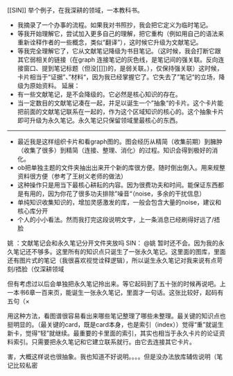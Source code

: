 [[SIN]] 
举个例子，在我深耕的领域，一本教科书。
- 我摘录了一个办事的流程。如果我对书照抄，我会把它定义为临时笔记。
- 等我开始理解它，尝试加入更多自己的理解，把它重构（例如用自己的语法来重新诠释作者的一些概念，类似“翻译”），这时候它升级为文献笔记。
- 等我完全理解它了，它从文献笔记降级为书目笔记。（这时候，我会打断它跟其它弱相关的链接（在graph 连接笔记的灰色线，是笔记间的强关联。反向连接窗口、提到笔记标题（但没[[]])的，是弱关联。），仅保持强关联）这时候，卡片相当于“证据”、”材料“，因为我已经掌握它了。它失去了”笔记“的立场，降级为原始资料。
延展：
- 有一些文献笔记，是不会降级的。它必然是核心知识的存在。
- 当一定数目的文献笔记凑在一起，并足以诞生一个”抽象“的卡片。这个卡片能把前面的文献笔记联系在一起的，作为这个区域知识的核心的。这个抽象卡片即可升级为永久笔记。永久笔记只保留领域里最核心的东西。
---
- 最近我是这样组织卡片和看graph图的。图会经历从精简（收集前期）到臃肿（收集了很多）到精简（连接、整理、消化）的过程。知识会得到极好的消化。
- ob把单独主题的文件夹抽出出来开个新的库很方便。随时倒出倒入。用来规整资料很方便（参考了王树义老师的做法）
- 这种操作只是用当下最核心耕耘的内容。因为很费功夫和时间。能保证东西都是有用的，因为你花了很多功夫排除”噪音“（noise，多余的干扰信息）
- 单纯知识收集知识的，增加灵感激发的库，一般会包含大量的noise，建议和核心库分开
- 个人的小小看法。然而我打完这段说明文字，上一条消息已经刷得好远了/捂脸




姚 ：文献笔记会和永久笔记分开文件夹放吗
SIN： @姚 暂时还不会。因为我的永久笔记还不够多。这里所有的知识点只诞生了一张永久笔记。这里面的图库，里面还有图片式的笔记（我很喜欢视觉诠释逻辑），所以诞生永久笔记对我来说有点苛刻/捂脸（仅深耕领域

但有考虑过以后会单独把永久笔记拎出来。等它起码到了五十张的时候再说吧。上一本书6章一百来页，能诞生一张永久笔记，里面才一句话。这张比较好，起码有五句（×

用这种方法，看图谱很容易看出来哪些笔记整理了哪些未整理。最关键的知识点也挺明显的。（最关键的card，既是card本身，也是索引（index））觉得“重”就诞生新卡，觉得“轻”就继续。最重要的卡里面的索引，其实也相当于永久卡片的论证资料索引。只需要把永久笔记和它建立联系就行。由它去连接其它卡片。

害，大概这样说也很抽象。我也知道不好说明。。。。但是没办法放库辅佐说明（笔记比较私密

